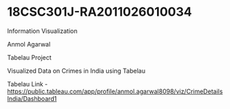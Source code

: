 # 18CSC301J-RA2011026010034

Information Visualization 

Anmol Agarwal

Tabelau Project

Visualized Data on Crimes in India using Tabelau

Tabelau Link - https://public.tableau.com/app/profile/anmol.agarwal8098/viz/CrimeDetailsIndia/Dashboard1
